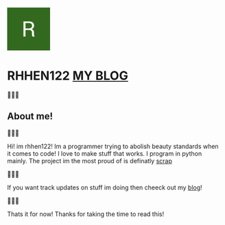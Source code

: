 <img src="https://raw.githubusercontent.com/rhhen122/rhhen122/refs/heads/main/.shh/logo.png" width="100" height="100"></img>
# RHHEN122 <a href="https://iamcitrus.neocities.org/"><b>MY BLOG</b></a>
🐍🐍🐍
## About me!
🐍🐍🐍
<p>Hi! im rhhen122! Im a programmer trying to abolish beauty standards when it comes to code!
I love to make stuff that works. I program in python mainly.
The project im the most proud of is definatly <a href="https://github.com/rhhen122/scrap">scrap</a></p>

🐍🐍🐍

<p>If you want track updates on stuff im doing then cheeck out my <a href="https://iamcitrus.neocities.org/">blog</a>!</p>

🐍🐍🐍

<p>Thats it for now! Thanks for taking the time to read this!</p>
